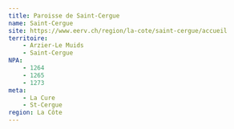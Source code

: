 ```yaml
---
title: Paroisse de Saint-Cergue
name: Saint-Cergue
site: https://www.eerv.ch/region/la-cote/saint-cergue/accueil
territoire:
    - Arzier-Le Muids
    - Saint-Cergue
NPA:
    - 1264
    - 1265
    - 1273
meta:
    - La Cure
    - St-Cergue
region: La Côte
---
```

